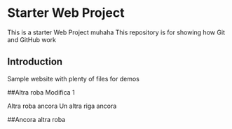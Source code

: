# Starter Web Project
This is a starter Web Project muhaha
This repository is for showing how Git and GitHub work

## Introduction

Sample website with plenty of files for demos

##Altra roba
Modifica 1

Altra roba ancora
Un altra riga ancora

##Ancora altra roba